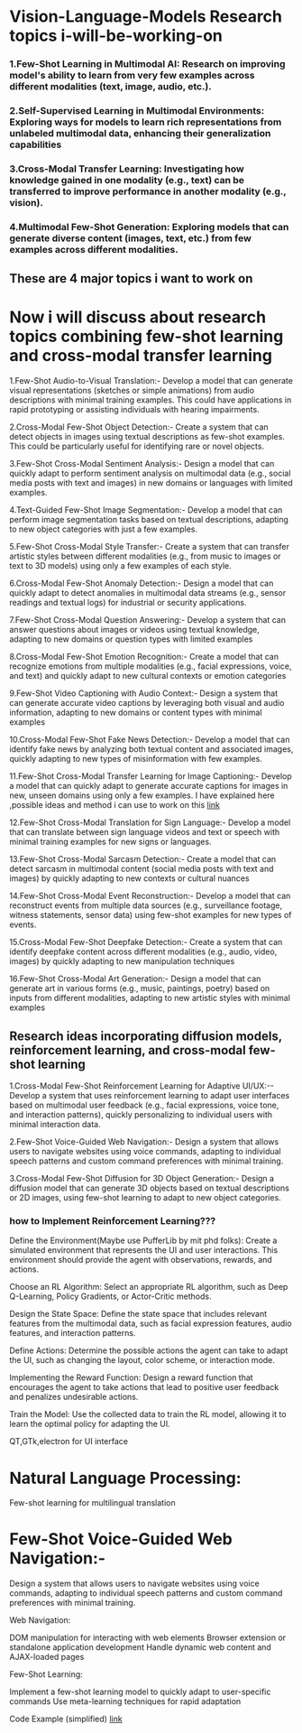 # Vision-Language-Models Research topics i-will-be-working-on

### 1.Few-Shot Learning in Multimodal AI: Research on improving model's ability to learn from very few examples across different modalities (text, image, audio, etc.).

### 2.Self-Supervised Learning in Multimodal Environments: Exploring ways for models to learn rich representations from unlabeled multimodal data, enhancing their generalization capabilities

### 3.Cross-Modal Transfer Learning: Investigating how knowledge gained in one modality (e.g., text) can be transferred to improve performance in another modality (e.g., vision).

### 4.Multimodal Few-Shot Generation: Exploring models that can generate diverse content (images, text, etc.) from few examples across different modalities.

## These are 4 major topics i want to work on

# Now i will discuss about research topics combining few-shot learning and cross-modal transfer learning

1.Few-Shot Audio-to-Visual Translation:-
Develop a model that can generate visual representations (sketches or simple animations) from audio descriptions with minimal training examples. This could have applications in rapid prototyping or assisting individuals with hearing impairments.

2.Cross-Modal Few-Shot Object Detection:-
Create a system that can detect objects in images using textual descriptions as few-shot examples. This could be particularly useful for identifying rare or novel objects.

3.Few-Shot Cross-Modal Sentiment Analysis:-
Design a model that can quickly adapt to perform sentiment analysis on multimodal data (e.g., social media posts with text and images) in new domains or languages with limited examples.

4.Text-Guided Few-Shot Image Segmentation:-
Develop a model that can perform image segmentation tasks based on textual descriptions, adapting to new object categories with just a few examples.

5.Few-Shot Cross-Modal Style Transfer:-
Create a system that can transfer artistic styles between different modalities (e.g., from music to images or text to 3D models) using only a few examples of each style.

6.Cross-Modal Few-Shot Anomaly Detection:-
Design a model that can quickly adapt to detect anomalies in multimodal data streams (e.g., sensor readings and textual logs) for industrial or security applications.

7.Few-Shot Cross-Modal Question Answering:-
Develop a system that can answer questions about images or videos using textual knowledge, adapting to new domains or question types with limited examples

8.Cross-Modal Few-Shot Emotion Recognition:-
Create a model that can recognize emotions from multiple modalities (e.g., facial expressions, voice, and text) and quickly adapt to new cultural contexts or emotion categories

9.Few-Shot Video Captioning with Audio Context:-
Design a system that can generate accurate video captions by leveraging both visual and audio information, adapting to new domains or content types with minimal examples

10.Cross-Modal Few-Shot Fake News Detection:-
Develop a model that can identify fake news by analyzing both textual content and associated images, quickly adapting to new types of misinformation with few examples.

11.Few-Shot Cross-Modal Transfer Learning for Image Captioning:-
Develop a model that can quickly adapt to generate accurate captions for images in new, unseen domains using only a few examples.
I have explained here ,possible ideas and method i can use to work on this [link](Image-captioning-Topic11.md)

12.Few-Shot Cross-Modal Translation for Sign Language:-
Develop a model that can translate between sign language videos and text or speech with minimal training examples for new signs or languages.

13.Few-Shot Cross-Modal Sarcasm Detection:-
Create a model that can detect sarcasm in multimodal content (social media posts with text and images) by quickly adapting to new contexts or cultural nuances

14.Few-Shot Cross-Modal Event Reconstruction:-
Develop a model that can reconstruct events from multiple data sources (e.g., surveillance footage, witness statements, sensor data) using few-shot examples for new types of events.

15.Cross-Modal Few-Shot Deepfake Detection:-
Create a system that can identify deepfake content across different modalities (e.g., audio, video, images) by quickly adapting to new manipulation techniques

16.Few-Shot Cross-Modal Art Generation:-
Design a model that can generate art in various forms (e.g., music, paintings, poetry) based on inputs from different modalities, adapting to new artistic styles with minimal examples

## Research ideas incorporating diffusion models, reinforcement learning, and cross-modal few-shot learning

1.Cross-Modal Few-Shot Reinforcement Learning for Adaptive UI/UX:--
Develop a system that uses reinforcement learning to adapt user interfaces based on multimodal user feedback (e.g., facial expressions, voice tone, and interaction patterns), quickly personalizing to individual users with minimal interaction data.

2.Few-Shot Voice-Guided Web Navigation:-
Design a system that allows users to navigate websites using voice commands, adapting to individual speech patterns and custom command preferences with minimal training.

3.Cross-Modal Few-Shot Diffusion for 3D Object Generation:-
Design a diffusion model that can generate 3D objects based on textual descriptions or 2D images, using few-shot learning to adapt to new object categories.

### how to Implement Reinforcement Learning???

Define the Environment(Maybe use PufferLib by mit phd folks): Create a simulated environment that represents the UI and user interactions. This environment should provide the agent with observations, rewards, and actions.

Choose an RL Algorithm: Select an appropriate RL algorithm, such as Deep Q-Learning, Policy Gradients, or Actor-Critic methods.

Design the State Space: Define the state space that includes relevant features from the multimodal data, such as facial expression features, audio features, and interaction patterns.

Define Actions: Determine the possible actions the agent can take to adapt the UI, such as changing the layout, color scheme, or interaction mode.

Implementing the Reward Function: Design a reward function that encourages the agent to take actions that lead to positive user feedback and penalizes undesirable actions.

Train the Model: Use the collected data to train the RL model, allowing it to learn the optimal policy for adapting the UI.

QT,GTk,electron for UI interface 

# Natural Language Processing:

Few-shot learning for multilingual translation

# Few-Shot Voice-Guided Web Navigation:- 

Design a system that allows users to navigate websites using voice commands, adapting to
individual speech patterns and custom command preferences with minimal training.

Web Navigation:

DOM manipulation for interacting with web elements
Browser extension or standalone application development
Handle dynamic web content and AJAX-loaded pages

Few-Shot Learning:

Implement a few-shot learning model to quickly adapt to user-specific commands
Use meta-learning techniques for rapid adaptation

Code Example (simplified)  [link](web-nav.js)











